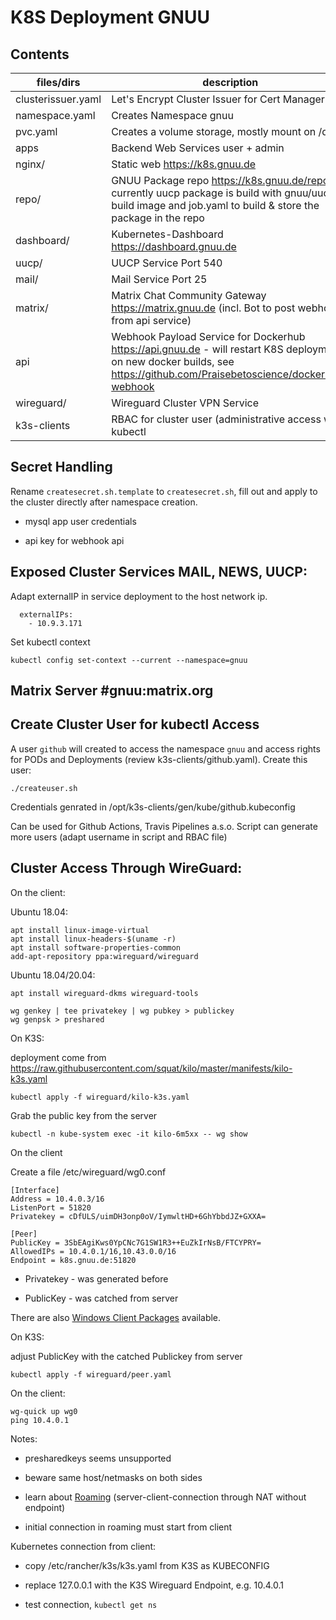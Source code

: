 K8S Deployment GNUU
===================

Contents
--------


files/dirs          | description
------------------- | -------------------------------------------------
clusterissuer.yaml  | Let's Encrypt Cluster Issuer for Cert Manager
namespace.yaml      | Creates Namespace gnuu
pvc.yaml            | Creates a volume storage, mostly mount on /data
apps                | Backend Web Services user + admin
nginx/              | Static web https://k8s.gnuu.de
repo/               | GNUU Package repo https://k8s.gnuu.de/repo/ - currently uucp package is build with gnuu/uucp-build image and job.yaml to build & store the package in the repo
dashboard/          | Kubernetes-Dashboard https://dashboard.gnuu.de
uucp/               | UUCP Service Port 540
mail/               | Mail Service Port 25
matrix/             | Matrix Chat Community Gateway https://matrix.gnuu.de (incl. Bot to post webhooks from api service)
api                 | Webhook Payload Service for Dockerhub https://api.gnuu.de - will restart K8S deployments on new docker builds, see https://github.com/Praisebetoscience/dockerhub-webhook
wireguard/          | Wireguard Cluster VPN Service
k3s-clients         | RBAC for cluster user (administrative access with kubectl



Secret Handling
---------------

Rename `createsecret.sh.template` to `createsecret.sh`, fill out and apply to the cluster directly after namespace creation. 

* mysql app user credentials

* api key for webhook api




Exposed Cluster Services MAIL, NEWS, UUCP:
------------------------------------------

Adapt externalIP in service deployment to the host network ip. 

```
  externalIPs:
    - 10.9.3.171
```

Set kubectl context

```
kubectl config set-context --current --namespace=gnuu
```


Matrix Server #gnuu:matrix.org
------------------------------

Create Cluster User for kubectl Access
--------------------------------------

A user `github` will created to access the namespace `gnuu` and
access rights for PODs and Deployments (review k3s-clients/github.yaml).
Create this user:

```
./createuser.sh
```

Credentials genrated in /opt/k3s-clients/gen/kube/github.kubeconfig

Can be used for Github Actions, Travis Pipelines a.s.o.
Script can generate more users (adapt username in script and RBAC file)


Cluster Access Through WireGuard:
---------------------------------


On the client:

Ubuntu 18.04:

```
apt install linux-image-virtual
apt install linux-headers-$(uname -r)
apt install software-properties-common
add-apt-repository ppa:wireguard/wireguard
```

Ubuntu 18.04/20.04:

```
apt install wireguard-dkms wireguard-tools
```


```
wg genkey | tee privatekey | wg pubkey > publickey
wg genpsk > preshared
```

On K3S:

deployment come from  https://raw.githubusercontent.com/squat/kilo/master/manifests/kilo-k3s.yaml

```
kubectl apply -f wireguard/kilo-k3s.yaml
```

Grab the public key from the server

```
kubectl -n kube-system exec -it kilo-6m5xx -- wg show
```

On the client

Create a file /etc/wireguard/wg0.conf

```
[Interface]
Address = 10.4.0.3/16
ListenPort = 51820
Privatekey = cDfULS/uimDH3onp0oV/IymwltHD+6GhYbbdJZ+GXXA=

[Peer]
PublicKey = 3SbEAgiKws0YpCNc7G1SW1R3++EuZkIrNsB/FTCYPRY=
AllowedIPs = 10.4.0.1/16,10.43.0.0/16
Endpoint = k8s.gnuu.de:51820
```

* Privatekey - was generated before

* PublicKey - was catched from server

There are also [Windows Client Packages](https://www.wireguard.com/install/) available.

On K3S:

adjust PublicKey with the catched Publickey from server

```
kubectl apply -f wireguard/peer.yaml
```

On the client:

```
wg-quick up wg0
ping 10.4.0.1
```


Notes: 

* presharedkeys seems unsupported

* beware same host/netmasks on both sides

* learn about [Roaming](https://www.wireguard.com/#built-in-roaming) (server-client-connection through NAT without endpoint)

* initial connection in roaming must start from client


Kubernetes connection from client:

* copy /etc/rancher/k3s/k3s.yaml from K3S as KUBECONFIG

* replace 127.0.0.1 with the K3S Wireguard Endpoint, e.g. 10.4.0.1

* test connection, `kubectl get ns`

